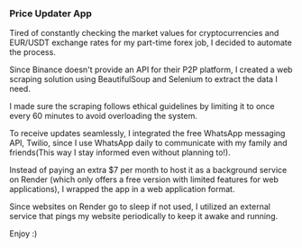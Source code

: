 ### Price Updater App

Tired of constantly checking the market values for cryptocurrencies and EUR/USDT exchange rates for my part-time forex job, I decided to automate the process.

Since Binance doesn't provide an API for their P2P platform, I created a web scraping solution using BeautifulSoup and Selenium to extract the data I need.

I made sure the scraping follows ethical guidelines by limiting it to once every 60 minutes to avoid overloading the system.

To receive updates seamlessly, I integrated the free WhatsApp messaging API, Twilio, since I use WhatsApp daily to communicate with my family and friends(This way I stay informed even without planning to!).

Instead of paying an extra $7 per month to host it as a background service on Render (which only offers a free version with limited features for web applications), I wrapped the app in a web application format.

Since websites on Render go to sleep if not used, I utilized an external service that pings my website periodically to keep it awake and running.

Enjoy :)
